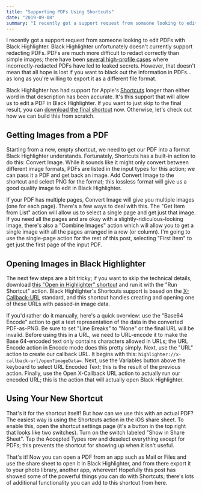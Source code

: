 ```yaml
---
title: "Supporting PDFs Using Shortcuts"
date: "2019-09-08"
summary: "I recently got a support request from someone looking to edit PDFs with Black Highlighter. Black Highlighter unfortunately doesn't currently support redacting PDFs. However, that doesn't mean that all hope is lost if you want to black out the information in PDFs… as long as you're willing to export it as a different file format."
---
```


I recently got a support request from someone looking to edit PDFs with Black Highlighter. Black Highlighter unfortunately doesn't currently support redacting PDFs. PDFs are much more difficult to redact correctly than simple images; there have been [several high-profile cases](https://slate.com/technology/2016/06/house-democrats-improperly-redacted-documents-wrong-but-they-re-not-alone.html) where incorrectly-redacted PDFs have led to leaked secrets. However, that doesn't mean that all hope is lost if you want to black out the information in PDFs… as long as you're willing to export it as a different file format.

Black Highlighter has had support for Apple's [Shortcuts](https://apps.apple.com/us/app/shortcuts/id915249334) longer than either word in that description has been accurate. It's this support that will allow us to edit a PDF in Black Highlighter. If you want to just skip to the final result, you can [download the final shortcut](https://www.icloud.com/shortcuts/c9b7e21b66c84d77be323b40cb45ea28) now. Otherwise, let's check out how we can build this from scratch.

## Getting Images from a PDF

Starting from a new, empty shortcut, we need to get our PDF into a format Black Highlighter understands. Fortunately, Shortcuts has a built-in action to do this: Convert Image. While it sounds like it might only convert between different image formats, PDFs are listed in the input types for this action; we can pass it a PDF and get back an image. Add Convert Image to the shortcut and select PNG for the format; this lossless format will give us a good quality image to edit in Black Highlighter.

If your PDF has multiple pages, Convert Image will give you multiple images (one for each page). There's a few ways to deal with this. The "Get Item from List" action will allow us to select a single page and get just that image. If you need all the pages and are okay with a slightly-ridiculous-looking image, there's also a "Combine Images" action which will allow you to get a single image with all the pages arranged in a row (or column). I'm going to use the single-page action for the rest of this post, selecting "First Item" to get just the first page of the input PDF.

## Opening Images in Black Highlighter

The next few steps are a bit tricky; if you want to skip the technical details, download [this "Open in Highlighter" shortcut](https://www.icloud.com/shortcuts/5936df5ef02747f8b7952c6a3b1d1393) and run it with the "Run Shortcut" action. Black Highlighter's Shortcuts support is based on the [X-Callback-URL](http://x-callback-url.com/) standard, and this shortcut handles creating and opening one of these URLs with passed-in image data.

If you'd rather do it manually, here's a quick overview: use the "Base64 Encode" action to get a text representation of the data in the converted PDF-as-PNG. Be sure to set "Line Breaks" to "None" or the final URL will be invalid. Before using this in a URL, we need to URL-encode it to make the Base 64-encoded text only contains characters allowed in URLs; the URL Encode action in Encode mode does this pretty simply. Next, use the "URL" action to create our callback URL. It begins with this: `highlighter://x-callback-url/open?imageData=`. Next, use the Variables button above the keyboard to select URL Encoded Text; this is the result of the previous action. Finally, use the Open X-Callback URL action to actually run our encoded URL; this is the action that will actually open Black Highlighter.

## Using Your New Shortcut

That's it for the shortcut itself! But how can we use this with an actual PDF? The easiest way is using the Shortcuts action in the iOS share sheet. To enable this, open the shortcut settings page (it's a button in the top right that looks like two switches). Turn on the switch labeled "Show in Share Sheet". Tap the Accepted Types row and deselect everything except for PDFs; this prevents the shortcut for showing up when it isn't useful.

That's it! Now you can open a PDF from an app such as Mail or Files and use the share sheet to open it in Black Highlighter, and from there export it to your photo library, another app, wherever! Hopefully this post has showed some of the powerful things you can do with Shortcuts; there's lots of additional functionality you can add to this shortcut from here.

